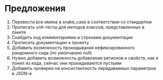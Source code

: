 # Предложения
1. Перевести все имена в snake_case в соответствии со стандартом
2. Прописать unit-тесты для методов классов, представленных в пакете
3. Снабдить код комментариями и строками документации
4. Прописать документацию к проекту
5. Добавить возможность прокидывания нефиксированного рандомного сида (по умолчанию null)
6. Нужно добавить возможность добавления регионов и свойств, как я понял из кода, сейчас они
прокидываются пустыми
7. Добавить проверки на консистентность передаваемых параметров в JSON-е
